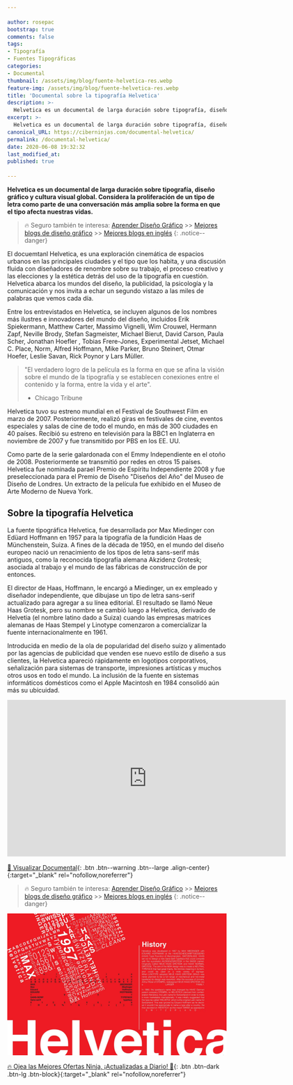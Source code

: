 ```yaml
---

author: rosepac
bootstrap: true
comments: false
tags:
- Tipografía
- Fuentes Tipográficas
categories:
- Documental
thumbnail: /assets/img/blog/fuente-helvetica-res.webp
feature-img: /assets/img/blog/fuente-helvetica-res.webp
title: 'Documental sobre la tipografía Helvetica'
description: >-
  Helvetica es un documental de larga duración sobre tipografía, diseño gráfico y cultura visual global. Considera la proliferación de un tipo de letra como parte de una conversación más amplia sobre la forma en que el tipo afecta nuestras vidas.
excerpt: >-
  Helvetica es un documental de larga duración sobre tipografía, diseño gráfico y cultura visual global. Considera la proliferación de un tipo de letra como parte de una conversación más amplia sobre la forma en que el tipo afecta nuestras vidas.
canonical_URL: https://ciberninjas.com/documental-helvetica/
permalink: /documental-helvetica/
date: 2020-06-08 19:32:32
last_modified_at: 
published: true

---
```


**Helvetica es un documental de larga duración sobre tipografía, diseño gráfico y cultura visual global. Considera la proliferación de un tipo de letra como parte de una conversación más amplia sobre la forma en que el tipo afecta nuestras vidas.**

> 🔥 Seguro también te interesa: [Aprender Diseño Gráfico](/diseño-grafico/) >> [Mejores blogs de diseño gráfico](/blogs-diseno-grafico-espanol/) >> [Mejores blogs en inglés](/blogs-diseno-grafico-ingles/)
{: .notice--danger}

El docuemtanl Helvetica, es una exploración cinemática de espacios urbanos en las principales ciudades y el tipo que los habita, y una discusión fluida con diseñadores de renombre sobre su trabajo, el proceso creativo y las elecciones y la estética detrás del uso de la tipografía en cuestión. Helvetica  abarca los mundos del diseño, la publicidad, la psicología y la comunicación y nos invita a echar un segundo vistazo a las miles de palabras que vemos cada día.

Entre los entrevistados en Helvetica, se incluyen algunos de los nombres más ilustres e innovadores del mundo del diseño, incluidos Erik Spiekermann, Matthew Carter, Massimo Vignelli, Wim Crouwel, Hermann Zapf, Neville Brody, Stefan Sagmeister, Michael Bierut, David Carson, Paula Scher, Jonathan Hoefler , Tobias Frere-Jones, Experimental Jetset, Michael C. Place, Norm, Alfred Hoffmann, Mike Parker, Bruno Steinert, Otmar Hoefer, Leslie Savan, Rick Poynor y Lars Müller.

> "El verdadero logro de la película es la forma en que se afina la visión sobre el mundo de la tipografía y se establecen conexiones entre el contenido y la forma, entre la vida y el arte".
> 
> - Chicago Tribune

Helvetica  tuvo su estreno mundial en el Festival de Southwest Film en marzo de 2007. Posteriormente, realizó giras en festivales de cine, eventos especiales y salas de cine de todo el mundo, en más de 300 ciudades en 40 países. Recibió su estreno en televisión para la BBC1 en Inglaterra en noviembre de 2007 y fue transmitido por PBS en los EE. UU.

Como parte de la serie galardonada con el Emmy Independiente en el otoño de 2008. Posteriormente se transmitió por redes en otros 15 países. Helvetica fue nominada parael Premio de Espíritu Independiente 2008 y fue preseleccionada para el Premio de Diseño "Diseños del Año" del Museo de Diseño de Londres. Un extracto de la película fue exhibido en el Museo de Arte Moderno de Nueva York.

## **Sobre la tipografía Helvetica**

La fuente tipográfica Helvetica, fue desarrollada por Max Miedinger con Edüard Hoffmann en 1957 para la tipografía de la fundición Haas de Münchenstein, Suiza. A fines de la década de 1950, en el mundo del diseño europeo nació un renacimiento de los tipos de letra sans-serif más antiguos, como la reconocida tipografía alemana Akzidenz Grotesk; asociada al trabajo y el mundo de las fábricas de construcción de por entonces.<!-- https://es.wikipedia.org/wiki/Akzidenz_Grotesk -->

El director de Haas, Hoffmann, le encargó a Miedinger, un ex empleado y diseñador independiente, que dibujase un tipo de letra sans-serif actualizado para agregar a su línea editorial. El resultado se llamó Neue Haas Grotesk, pero su nombre se cambió luego a Helvetica, derivado de Helvetia (el nombre latino dado a Suiza) cuando las empresas matrices alemanas de Haas Stempel y Linotype comenzaron a comercializar la fuente internacionalmente en 1961.

Introducida en medio de la ola de popularidad del diseño suizo y alimentado por las agencias de publicidad que venden ese nuevo estilo de diseño a sus clientes, la Helvetica apareció rápidamente en logotipos corporativos, señalización para sistemas de transporte, impresiones artísticas y muchos otros usos en todo el mundo. La inclusión de la fuente en sistemas informáticos domésticos como el Apple Macintosh en 1984 consolidó aún más su ubicuidad.

<iframe width="640" height="360" src="https://www.youtube-nocookie.com/embed/wkoX0pEwSCw?controls=0&showinfo=0" frameborder="0" allowfullscreen></iframe>

[👀 Visualizar Documental](https://www.veoh.com/list-c/documentales-de-educacin?fbclid=IwAR1fkwJdf9_uy1VtU3FUGslgoRpAUgoGhcssLWM7kI8XYbHQsnWmgEpy2QA){: .btn .btn--warning .btn--large .align-center}{:target="_blank" rel="nofollow,noreferrer"}

> 🔥 Seguro también te interesa: [Aprender Diseño Gráfico](/diseño-grafico/) >> [Mejores blogs de diseño gráfico](/blogs-diseno-grafico-espanol/) >> [Mejores blogs en inglés](/blogs-diseno-grafico-ingles/)
{: .notice--danger}

![Helvetica es un documental de larga duración sobre tipografía, diseño gráfico y cultura visual global. Considera la proliferación de un tipo de letra como parte de una conversación más amplia sobre la forma en que el tipo afecta nuestras vidas.](/assets/img/blog/fuente-helvetica-res.webp "Helvetica es un documental de larga duración sobre tipografía, diseño gráfico y cultura visual global. Considera la proliferación de un tipo de letra como parte de una conversación más amplia sobre la forma en que el tipo afecta nuestras vidas.")

[🔥 Ojea las Mejores Ofertas Ninja, ¡Actualizadas a Diario! 🎁](https://www.amazon.es/shop/cibercursos){: .btn .btn-dark .btn-lg .btn-block}{:target="_blank" rel="nofollow,noreferrer"}